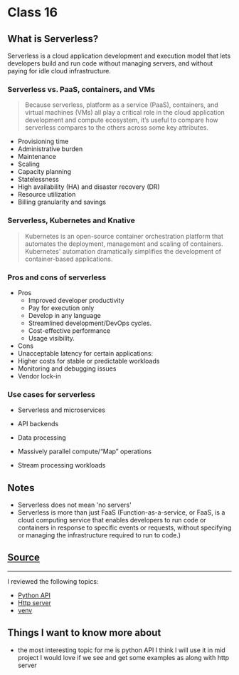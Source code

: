 # Class 16

## What is Serverless?

Serverless is a cloud application development and execution model that lets developers build and run code
without managing servers, and without paying for idle cloud infrastructure.

### Serverless vs. PaaS, containers, and VMs

> Because serverless, platform as a service (PaaS), containers, and virtual machines (VMs) all play a
critical role in the cloud application development and compute ecosystem, it’s useful to compare how
serverless compares to the others across some key attributes.

* Provisioning time
* Administrative burden
* Maintenance
* Scaling
* Capacity planning
* Statelessness
* High availability (HA) and disaster recovery (DR)
* Resource utilization
* Billing granularity and savings

### Serverless, Kubernetes and Knative

> Kubernetes is an open-source container orchestration platform that automates the deployment,
management and scaling of containers. Kubernetes' automation dramatically simplifies the development
of container-based applications.

### Pros and cons of serverless

* Pros
  * Improved developer productivity
  * Pay for execution only
  * Develop in any language
  * Streamlined development/DevOps cycles.
  * Cost-effective performance
  * Usage visibility.
* Cons
* Unacceptable latency for certain applications:
* Higher costs for stable or predictable workloads
* Monitoring and debugging issues
* Vendor lock-in

### Use cases for serverless

* Serverless and microservices

* API backends
* Data processing
* Massively parallel compute/“Map” operations
* Stream processing workloads

## Notes

* Serverless does not mean 'no servers'
* Serverless is more than just FaaS (Function-as-a-service, or FaaS, is a cloud computing service that
enables developers to run code or containers in response to specific events or requests, without
specifying or managing the infrastructure required to run to code.)

## [Source](https://www.ibm.com/cloud/learn/serverless)

---

I reviewed the following topics:

* [Python API](https://realpython.com/python-api/)
* [Http server](https://pymotw.com/3/http.server/index.html)
* [venv](https://docs.python.org/3/library/venv.html)

## Things I want to know more about

* the most interesting topic for me is python API I think I will use it in mid project
I would love if we see and get some examples as along with http server
